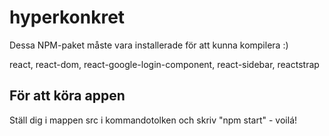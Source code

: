 # hyperkonkret

Dessa NPM-paket måste vara installerade för att kunna kompilera :)

react,
react-dom,
react-google-login-component,
react-sidebar,
reactstrap

## För att köra appen

Ställ dig i mappen src i kommandotolken och skriv "npm start" - voilá!

